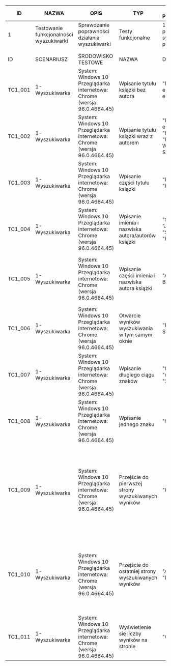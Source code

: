 | ID       | NAZWA                                   | OPIS                                                                          | TYP                                                 | CZYNNOŚCI PRZYGOTOWAWCZE                                                                  | CZYNNOŚCI KOŚCOWE                           |                                                                                                                                        |                                                                                                   |                                             |
| -------- | --------------------------------------- | ----------------------------------------------------------------------------- | --------------------------------------------------- | ----------------------------------------------------------------------------------------- | ------------------------------------------- | -------------------------------------------------------------------------------------------------------------------------------------- | ------------------------------------------------------------------------------------------------- | ------------------------------------------- |
| 1        | Testowanie funkcjonalności wyszukiwarki | Sprawdzanie poprawności działania wyszukiwarki                                | Testy funkcjonalne                                  | 1\. Sprawdzić posiadaną wersję systemu 2.Otworzyć przeglądarkę                            | 1.Zamknąć przeglądarkę                      |                                                                                                                                        |                                                                                                   |                                             |
|          |                                         |                                                                               |                                                     |                                                                                           |                                             |                                                                                                                                        |                                                                                                   |                                             |
|          |                                         |                                                                               |                                                     |                                                                                           |                                             |                                                                                                                                        |                                                                                                   |                                             |
| ID       | SCENARIUSZ                              | ŚRODOWISKO TESTOWE                                                            | NAZWA                                               | DANE TESTOWE                                                                              | WARUNKI WSTĘPNE                             | KROKI                                                                                                                                  | OCZEKIWANY REZULTAT                                                                               | UWAGI                                       |
| TC1\_001 | 1-Wyszukiwarka                          | System: Windows 10 Przeglądarka internetowa: Chrome (wersja 96.0.4664.45)<br> | Wpisanie tytułu książki bez autora                  | "Inteligencja emocjonalna", "Krew elfów. Wiedźmin."                                       | Otwórz stronę: https://www.taniaksiazka.pl/ | 1\. W wyszukiwarce wpisz pożądany tytuł książki                                                                                        | Wyświetlenie się listy książek zawierających wpisaną frazę                                        |                                             |
| TC1\_002 | 1-Wyszukiwarka                          | System: Windows 10 Przeglądarka internetowa: Chrome (wersja 96.0.4664.45)<br> | Wpisanie tytułu książki wraz z autorem              | "Inteligencja emocjonalna", "Daniel Goleman", "Krew elfów. Wiedźmin", "Andrzej Sapkowski" | Otwórz stronę: https://www.taniaksiazka.pl/ | 1\. W wyszukiwarce wpisz pożądany tytuł książki i jej autora                                                                           | Wyświetlenie się listy książek autora zawierających wpisaną frazę                                 |                                             |
| TC1\_003 | 1-Wyszukiwarka                          | System: Windows 10 Przeglądarka internetowa: Chrome (wersja 96.0.4664.45)<br> | Wpisanie części tytułu książki                      | "Inteligencja emo", "Krew elf"                                                            | Otwórz stronę: https://www.taniaksiazka.pl/ | 1\. W wyszukiwarce wpisz część pożądanego tytułu książki                                                                               | Wyświetlenie się listy książek zawierających wpisaną frazę                                        |                                             |
| TC1\_004 | 1-Wyszukiwarka                          | System: Windows 10 Przeglądarka internetowa: Chrome (wersja 96.0.4664.45)<br> | Wpisanie imienia i nazwiska autora/autorów książki  | "Sophie Anderson", "J.R.R. Tolkien", "Sophie Hannah", "Holly Brown"                       | Otwórz stronę: https://www.taniaksiazka.pl/ | 1\. W wyszukiwarce wpisz imię i nazwisko autora/autorów pożądanej książki                                                              | Wyświetlenie się listy książek wpisanego autora/autorów                                           |                                             |
| TC1\_005 | 1-Wyszukiwarka                          | System: Windows 10 Przeglądarka internetowa: Chrome (wersja 96.0.4664.45)<br> | Wpisanie części imienia i nazwiska autora książki   | "Ad Zgryźn", "Holl Blac"                                                                  | Otwórz stronę: https://www.taniaksiazka.pl/ | 1\. W wyszukiwarce wpisz część imienia i nazwiska autora pożądanej książki                                                             | Wyświetlenie się listy książek autora, którego imię i nazwisko zawiera wpisaną frazę              |                                             |
| TC1\_006 | 1-Wyszukiwarka                          | System: Windows 10 Przeglądarka internetowa: Chrome (wersja 96.0.4664.45)<br> | Otwarcie wyników wyszukiwania w tym samym oknie     | "Pętla Kamil Staniszek"                                                                   | Otwórz stronę: https://www.taniaksiazka.pl/ | 1\. W wyszukiwarce wpisz pożądaną frazę 2.Naciśnij "szukaj"                                                                            | Po wpisaniu pożądanej frazy, wyniki wyświetlają się w tym samym oknie                             |                                             |
| TC1\_007 | 1-Wyszukiwarka                          | System: Windows 10 Przeglądarka internetowa: Chrome (wersja 96.0.4664.45)<br> | Wpisanie długiego ciągu znaków<br>                  | "fghfghfghfgh", "nbvnnggggggggg", "2111132321"                                            | Otwórz stronę: https://www.taniaksiazka.pl/ | 1\. W wyszukiwarce wpisz długi ciąg znaków 2.Naciśnij "szukaj"                                                                         | Wyświetlenie się infomacji o braku wyników                                                        |                                             |
| TC1\_008 | 1-Wyszukiwarka                          | System: Windows 10 Przeglądarka internetowa: Chrome (wersja 96.0.4664.45)<br> | Wpisanie jednego znaku                              | "&", "ę"                                                                                  | Otwórz stronę: https://www.taniaksiazka.pl/ | 1\. W wyszukiwarce wpisz jeden znak 2.Naciśnij "szukaj"                                                                                | Wyświetlenie się infomacji o braku wyników                                                        |                                             |
| TC1\_009 | 1-Wyszukiwarka                          | System: Windows 10 Przeglądarka internetowa: Chrome (wersja 96.0.4664.45)<br> | Przejście do pierwszej strony wyszukiwanych wyników | "kwiaty", "Smith"                                                                         | Otwórz stronę: https://www.taniaksiazka.pl/ | 1\. W wyszukiwarce wpisz pożądaną frazę 2.Naciśnij "szukaj" 3.Naciśnij przycisk ze stroną większą niż 1 4.Naciśnij przycisk "pierwsza" | Przejście do pierwszej strony wyszukiwanych wyników po naciśnięciu dowolnej strony większej niż 1 |                                             |
| TC1\_010 | 1-Wyszukiwarka                          | System: Windows 10 Przeglądarka internetowa: Chrome (wersja 96.0.4664.45)<br> | Przejście do ostatniej strony wyszukiwanych wyników | "Anna", "Programowanie"                                                                   | Otwórz stronę: https://www.taniaksiazka.pl/ | 1\. W wyszukiwarce wpisz pożądaną frazę 2.Naciśnij "szukaj" 3.Naciśnij przycisk przejścia do ostatniej strony                          | Przejście do ostatniej strony wyszukiwanych wyników                                               | Brak przycisku przejścia do ostaniej strony |
| TC1\_011 | 1-Wyszukiwarka                          | System: Windows 10 Przeglądarka internetowa: Chrome (wersja 96.0.4664.45)<br> | Wyświetlenie się liczby wyników na stronie          | "Caleb Carr", "koty"                                                                      | Otwórz stronę: https://www.taniaksiazka.pl/ | 1\. W wyszukiwarce wpisz pożądaną frazę 2.Naciśnij "szukaj"                                                                            | Wyświelenie się informacji o liczbie wyników                                                      |
